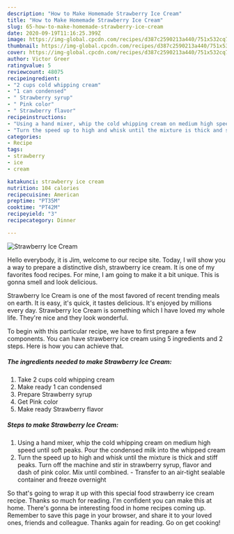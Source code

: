 ```yaml
---
description: "How to Make Homemade Strawberry Ice Cream"
title: "How to Make Homemade Strawberry Ice Cream"
slug: 65-how-to-make-homemade-strawberry-ice-cream
date: 2020-09-19T11:16:25.399Z
image: https://img-global.cpcdn.com/recipes/d387c2590213a440/751x532cq70/strawberry-ice-cream-recipe-main-photo.jpg
thumbnail: https://img-global.cpcdn.com/recipes/d387c2590213a440/751x532cq70/strawberry-ice-cream-recipe-main-photo.jpg
cover: https://img-global.cpcdn.com/recipes/d387c2590213a440/751x532cq70/strawberry-ice-cream-recipe-main-photo.jpg
author: Victor Greer
ratingvalue: 5
reviewcount: 48075
recipeingredient:
- "2 cups cold whipping cream"
- "1 can condensed"
- " Strawberry syrup"
- " Pink color"
- " Strawberry flavor"
recipeinstructions:
- "Using a hand mixer, whip the cold whipping cream on medium high speed until soft peaks. Pour the condensed milk into the whipped cream"
- "Turn the speed up to high and whisk until the mixture is thick and stiff peaks. Turn off the machine and stir in strawberry syrup, flavor and dash of pink color. Mix until combined. Transfer to an air-tight sealable container and freeze overnight"
categories:
- Recipe
tags:
- strawberry
- ice
- cream

katakunci: strawberry ice cream 
nutrition: 104 calories
recipecuisine: American
preptime: "PT35M"
cooktime: "PT42M"
recipeyield: "3"
recipecategory: Dinner

---
```



![Strawberry Ice Cream](https://img-global.cpcdn.com/recipes/d387c2590213a440/751x532cq70/strawberry-ice-cream-recipe-main-photo.jpg)

Hello everybody, it is Jim, welcome to our recipe site. Today, I will show you a way to prepare a distinctive dish, strawberry ice cream. It is one of my favorites food recipes. For mine, I am going to make it a bit unique. This is gonna smell and look delicious.

Strawberry Ice Cream is one of the most favored of recent trending meals on earth. It is easy, it's quick, it tastes delicious. It's enjoyed by millions every day. Strawberry Ice Cream is something which I have loved my whole life. They're nice and they look wonderful.




To begin with this particular recipe, we have to first prepare a few components. You can have strawberry ice cream using 5 ingredients and 2 steps. Here is how you can achieve that.

<!--inarticleads1-->

##### The ingredients needed to make Strawberry Ice Cream:

1. Take 2 cups cold whipping cream
1. Make ready 1 can condensed
1. Prepare  Strawberry syrup
1. Get  Pink color
1. Make ready  Strawberry flavor




<!--inarticleads2-->

##### Steps to make Strawberry Ice Cream:

1. Using a hand mixer, whip the cold whipping cream on medium high speed until soft peaks. Pour the condensed milk into the whipped cream
1. Turn the speed up to high and whisk until the mixture is thick and stiff peaks. Turn off the machine and stir in strawberry syrup, flavor and dash of pink color. Mix until combined. - Transfer to an air-tight sealable container and freeze overnight




So that's going to wrap it up with this special food strawberry ice cream recipe. Thanks so much for reading. I'm confident you can make this at home. There's gonna be interesting food in home recipes coming up. Remember to save this page in your browser, and share it to your loved ones, friends and colleague. Thanks again for reading. Go on get cooking!
